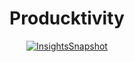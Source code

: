 <h1 align="center">
  Producktivity
</h1>

<p align="center">
  <a href="https://app.circleci.com/insights/github/Producktivity/Producktivity/workflows/build/overview?branch=main">
    <img src="https://dl.circleci.com/insights-snapshot/gh/Producktivity/Producktivity/main/build/badge.svg?window=30d" alt="InsightsSnapshot" />
  </a>
</p>
